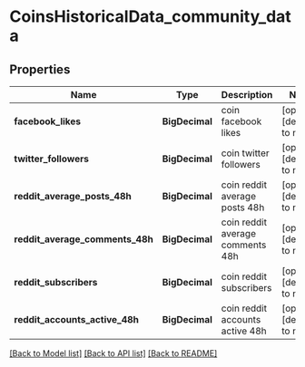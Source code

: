# CoinsHistoricalData_community_data
## Properties

| Name | Type | Description | Notes |
|------------ | ------------- | ------------- | -------------|
| **facebook\_likes** | **BigDecimal** | coin facebook likes | [optional] [default to null] |
| **twitter\_followers** | **BigDecimal** | coin twitter followers | [optional] [default to null] |
| **reddit\_average\_posts\_48h** | **BigDecimal** | coin reddit average posts 48h | [optional] [default to null] |
| **reddit\_average\_comments\_48h** | **BigDecimal** | coin reddit average comments 48h | [optional] [default to null] |
| **reddit\_subscribers** | **BigDecimal** | coin reddit subscribers | [optional] [default to null] |
| **reddit\_accounts\_active\_48h** | **BigDecimal** | coin reddit accounts active 48h | [optional] [default to null] |

[[Back to Model list]](../README.md#documentation-for-models) [[Back to API list]](../README.md#documentation-for-api-endpoints) [[Back to README]](../README.md)

